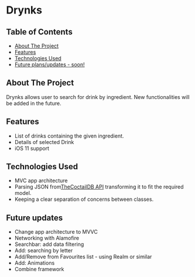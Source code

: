 # Drynks

<!-- TABLE OF CONTENTS -->
## Table of Contents

* [About The Project](#about-the-project)
* [Features](#features)
* [Technologies Used](#technologies-used)
* [Future plans/updates - soon!](#future-updates)

<!-- ABOUT THE PROJECT -->
## About The Project

Drynks allows user to search for drink by ingredient. New functionalities will be added in the future.

## Features
   - List of drinks containing the given ingredient.
   - Details of selected Drink
   - iOS 11 support

## Technologies Used

* MVC app architecture
* Parsing JSON from[TheCoctailDB API](https://www.thecocktaildb.com/) transforming it to fit the required model.
* Keeping a clear separation of concerns between classes.

## Future updates
* Change app architecture to MVVC
* Networking with Alamofire
* Searchbar: add data filtering
* Add: searching by letter
* Add/Remove from Favourites list - using Realm or similar
* Add: Animations
* Combine framework

